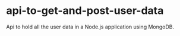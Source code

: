 # api-to-get-and-post-user-data
Api to hold all the user data in a Node.js application using MongoDB.
